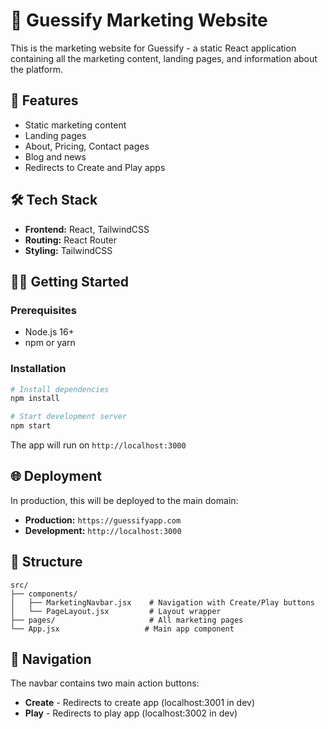 # 🎵 Guessify Marketing Website

This is the marketing website for Guessify - a static React application containing all the marketing content, landing pages, and information about the platform.

## 🚀 Features

- Static marketing content
- Landing pages
- About, Pricing, Contact pages
- Blog and news
- Redirects to Create and Play apps

## 🛠 Tech Stack

- **Frontend:** React, TailwindCSS
- **Routing:** React Router
- **Styling:** TailwindCSS

## 🏃‍♂️ Getting Started

### Prerequisites
- Node.js 16+
- npm or yarn

### Installation

```bash
# Install dependencies
npm install

# Start development server
npm start
```

The app will run on `http://localhost:3000`

## 🌐 Deployment

In production, this will be deployed to the main domain:
- **Production:** `https://guessifyapp.com`
- **Development:** `http://localhost:3000`

## 📁 Structure

```
src/
├── components/
│   ├── MarketingNavbar.jsx    # Navigation with Create/Play buttons
│   └── PageLayout.jsx         # Layout wrapper
├── pages/                     # All marketing pages
└── App.jsx                   # Main app component
```

## 🔗 Navigation

The navbar contains two main action buttons:
- **Create** - Redirects to create app (localhost:3001 in dev)
- **Play** - Redirects to play app (localhost:3002 in dev)
